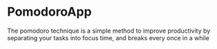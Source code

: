 # PomodoroApp
The pomodoro technique is a simple method to improve productivity by separating your tasks into focus time, and breaks every once in a while
